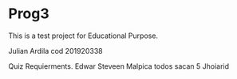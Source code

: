 # Prog3
 
 This is a test project for Educational Purpose.



Julian Ardila cod 201920338

Quiz Requierments.
Edwar Steveen Malpica
todos sacan 5
Jhoiarid

